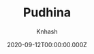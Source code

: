 ---
title: Pudhina
github: https://github.com/knhash/Pudhina
demo: https://knhash.github.io/Pudhina/
author: Knhash
date: 2020-09-12T00:00:00.000Z
ssg:
  - Jekyll
cms:
  - Markdown
draft: false
publish_date: '2018-03-26T10:13:57Z'
update_date: '2022-05-28T17:15:52Z'
github_star: 80
github_fork: 186
---